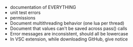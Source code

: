 - documentation of EVERYTHING
- unit test errors
- permissions
- Document multithreading behavior (one lua per thread)
- Document that values can't be saved across pass() calls
- Error messages are inconsistent, should all be lowercase
- In VSC extension, while downloading GitHub, give notice